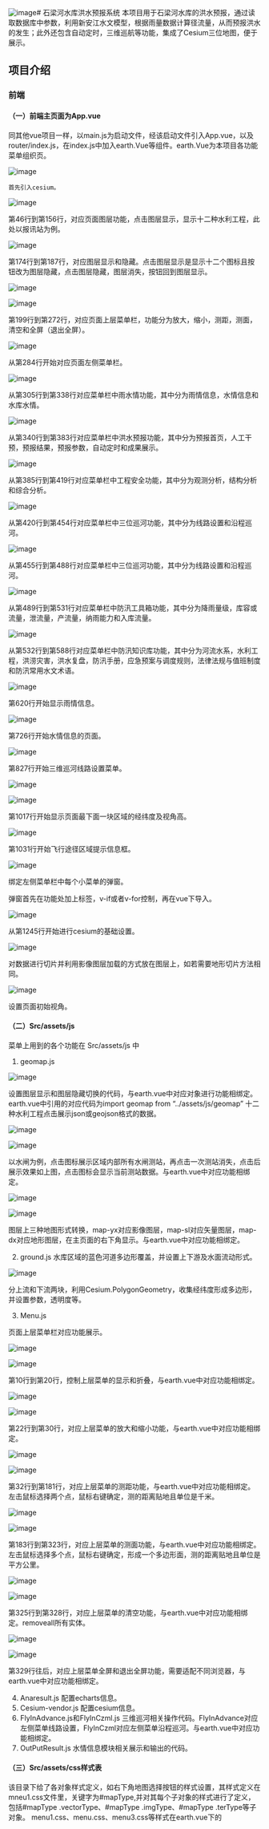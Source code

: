 ![image](https://github.com/rbdxyxk/hhu_flood/assets/97138889/1149984c-1c27-434e-8613-5b51490740e3)# 石梁河水库洪水预报系统
本项目用于石梁河水库的洪水预报，通过读取数据库中参数，利用新安江水文模型，根据雨量数据计算径流量，从而预报洪水的发生；此外还包含自动定时，三维巡航等功能，集成了Cesium三位地图，便于展示。

## 项目介绍
### 前端
#### （一）前端主页面为App.vue
   同其他vue项目一样，以main.js为启动文件，经该启动文件引入App.vue，以及router/index.js，在index.js中加入earth.Vue等组件。earth.Vue为本项目各功能菜单组织页。
   
   ![image](https://github.com/rbdxyxk/hhu_flood/assets/97138889/73c3b03c-767a-40fd-9e51-473b7ca7e683)
   
    首先引入cesium。 
    
![image](https://github.com/rbdxyxk/hhu_flood/assets/97138889/d2b29eab-ab97-448a-a987-09363bec40d6)

第46行到第156行，对应页面图层功能，点击图层显示，显示十二种水利工程，此处以报讯站为例。

![image](https://github.com/rbdxyxk/hhu_flood/assets/97138889/a7435153-0873-4373-a75f-9ed2581b013b)

第174行到第187行，对应图层显示和隐藏。点击图层显示是显示十二个图标且按钮改为图层隐藏，点击图层隐藏，图层消失，按钮回到图层显示。

![image](https://github.com/rbdxyxk/hhu_flood/assets/97138889/af2d5da4-c621-45e5-9273-7925a34a24d9)

![image](https://github.com/rbdxyxk/hhu_flood/assets/97138889/c4333126-20bf-43cb-8df2-97cd8b18881d)


第199行到第272行，对应页面上层菜单栏，功能分为放大，缩小，测距，测面，清空和全屏（退出全屏）。

![image](https://github.com/rbdxyxk/hhu_flood/assets/97138889/6d580962-eb04-44a7-bfff-d1dc0e0d2e16)


从第284行开始对应页面左侧菜单栏。

![image](https://github.com/rbdxyxk/hhu_flood/assets/97138889/56ff2062-0aca-46c2-96ee-69668892a59b)

 
从第305行到第338行对应菜单栏中雨水情功能，其中分为雨情信息，水情信息和水库水情。

![image](https://github.com/rbdxyxk/hhu_flood/assets/97138889/c466d774-139c-49ff-b02d-bbac2ea48dbe)

从第340行到第383行对应菜单栏中洪水预报功能，其中分为预报首页，人工干预，预报结果，预报参数，自动定时和成果展示。

![image](https://github.com/rbdxyxk/hhu_flood/assets/97138889/be442dba-4b2f-4ad8-ad77-b684f38817d2)

从第385行到第419行对应菜单栏中工程安全功能，其中分为观测分析，结构分析和综合分析。

![image](https://github.com/rbdxyxk/hhu_flood/assets/97138889/f3fd2c36-4507-464a-9966-06576bb594fa)


从第420行到第454行对应菜单栏中三位巡河功能，其中分为线路设置和沿程巡河。

![image](https://github.com/rbdxyxk/hhu_flood/assets/97138889/c890e9e1-348e-462b-b1bc-549b83ca3899)

 
从第455行到第488行对应菜单栏中三位巡河功能，其中分为线路设置和沿程巡河。

![image](https://github.com/rbdxyxk/hhu_flood/assets/97138889/ed882581-1a85-476c-ac0b-3943e55fcf8d)


从第489行到第531行对应菜单栏中防汛工具箱功能，其中分为降雨量级，库容或流量，泄流量，产流量，纳雨能力和入库流量。

![image](https://github.com/rbdxyxk/hhu_flood/assets/97138889/1a8b3948-91a4-4e89-bfa5-e93f594ce735)


从第532行到第588行对应菜单栏中防汛知识库功能，其中分为河流水系，水利工程，洪涝灾害，洪水复盘，防汛手册，应急预案与调度规则，法律法规与值班制度和防汛常用水文术语。

![image](https://github.com/rbdxyxk/hhu_flood/assets/97138889/d3d553f2-825b-454c-9987-79178dcc15a9)


第620行开始显示雨情信息。

![image](https://github.com/rbdxyxk/hhu_flood/assets/97138889/b60c8131-bf53-47bc-87b0-d45a8ea2da2f)


第726行开始水情信息的页面。

![image](https://github.com/rbdxyxk/hhu_flood/assets/97138889/caf4adf2-4971-4055-b8f8-e30a329d7acb)


第827行开始三维巡河线路设置菜单。

![image](https://github.com/rbdxyxk/hhu_flood/assets/97138889/3ca46f86-d1dc-4544-80eb-1f3b71965f0b)

![image](https://github.com/rbdxyxk/hhu_flood/assets/97138889/9c2c218f-b5f2-44cf-a1d8-a7f18e2778a7)

第1017行开始显示页面最下面一块区域的经纬度及视角高。

![image](https://github.com/rbdxyxk/hhu_flood/assets/97138889/75824277-c840-4526-90bc-b70f07285e4c)

第1031行开始飞行途径区域提示信息框。

![image](https://github.com/rbdxyxk/hhu_flood/assets/97138889/b0476adb-bfba-4e8b-a27d-9d9f886fe195)

绑定左侧菜单栏中每个小菜单的弹窗。

弹窗首先在功能处加上标签，v-if或者v-for控制，再在vue下导入。

![image](https://github.com/rbdxyxk/hhu_flood/assets/97138889/68151bcf-f91d-42e6-9026-222aa7a88e07)


从第1245行开始进行cesium的基础设置。

![image](https://github.com/rbdxyxk/hhu_flood/assets/97138889/98c71dec-84c3-4e0f-b349-2a40c7bde1fd)


对数据进行切片并利用影像图层加载的方式放在图层上，如若需要地形切片方法相同。

![image](https://github.com/rbdxyxk/hhu_flood/assets/97138889/da7aa16f-9039-4cf2-9f28-461e1465d10a)

设置页面初始视角。
#### （二）Src/assets/js
菜单上用到的各个功能在 Src/assets/js 中
1.	geomap.js

 ![image](https://github.com/rbdxyxk/hhu_flood/assets/97138889/27c552fc-7239-4904-8961-f1788f65f8e8)

设置图层显示和图层隐藏切换的代码，与earth.vue中对应对象进行功能相绑定。earth.vue中引用的对应代码为import geomap from “../assets/js/geomap”
十二种水利工程点击展示json或geojson格式的数据。

![image](https://github.com/rbdxyxk/hhu_flood/assets/97138889/08a1b1ff-ac71-4317-8edc-729b5ff2a1ae)

![image](https://github.com/rbdxyxk/hhu_flood/assets/97138889/dcfa9130-66e6-4cfb-a153-6ba06ea82216)

 以水闸为例，点击图标展示区域内部所有水闸测站，再点击一次测站消失，点击后展示效果如上图，点击图标会显示当前测站数据。与earth.vue中对应功能相绑定。

![image](https://github.com/rbdxyxk/hhu_flood/assets/97138889/5d4c39e8-a4ad-4dae-9db6-75dc09735e09)

![image](https://github.com/rbdxyxk/hhu_flood/assets/97138889/8de29b4c-dafd-42b9-9ab4-168a60a681f7)

图层上三种地图形式转换，map-yx对应影像图层，map-sl对应矢量图层，map-dx对应地形图层，在主页面的右下角显示。与earth.vue中对应功能相绑定。

2.	ground.js
水库区域的蓝色河道多边形覆盖，并设置上下游及水面流动形式。

![image](https://github.com/rbdxyxk/hhu_flood/assets/97138889/1704675a-3b0a-4075-9998-8f39ed9c471f)


分上流和下流两块，利用Cesium.PolygonGeometry，收集经纬度形成多边形，并设置参数，透明度等。

3.	Menu.js

页面上层菜单栏对应功能展示。

![image](https://github.com/rbdxyxk/hhu_flood/assets/97138889/c1c8a620-7e56-4022-83da-4628d661cdd3)

![image](https://github.com/rbdxyxk/hhu_flood/assets/97138889/2b4fe077-6c29-4bfa-a95a-0814f5c1881a)

第10行到第20行，控制上层菜单的显示和折叠，与earth.vue中对应功能相绑定。

![image](https://github.com/rbdxyxk/hhu_flood/assets/97138889/c53fdedb-73eb-4f71-9565-ba3eeadb2ce7)

![image](https://github.com/rbdxyxk/hhu_flood/assets/97138889/368530a8-89a1-4a77-95af-228960bf20f3)

第22行到第30行，对应上层菜单的放大和缩小功能，与earth.vue中对应功能相绑定。

![image](https://github.com/rbdxyxk/hhu_flood/assets/97138889/ed139002-9f1a-47fe-bf19-0ef8c10c083c)

![image](https://github.com/rbdxyxk/hhu_flood/assets/97138889/a482be4d-5b28-4d8e-9c5d-1a08183426de)

第32行到第181行，对应上层菜单的测距功能，与earth.vue中对应功能相绑定。左击鼠标选择两个点，鼠标右键确定，测的距离贴地且单位是千米。

![image](https://github.com/rbdxyxk/hhu_flood/assets/97138889/217638b6-50a3-4c68-ae22-f1ca63197272)

![image](https://github.com/rbdxyxk/hhu_flood/assets/97138889/a98b1800-0785-4862-9740-bf97ca2c8fc0)

第183行到第323行，对应上层菜单的测面功能，与earth.vue中对应功能相绑定。左击鼠标选择多个点，鼠标右键确定，形成一个多边形面，测的距离贴地且单位是平方公里。

![image](https://github.com/rbdxyxk/hhu_flood/assets/97138889/31225e6f-4c5e-4f44-8f93-e91b2b6b7a86)

![image](https://github.com/rbdxyxk/hhu_flood/assets/97138889/1bbd7b43-5766-44b1-83ee-2a9f78eeeb44)

第325行到第328行，对应上层菜单的清空功能，与earth.vue中对应功能相绑定。removeall所有实体。

![image](https://github.com/rbdxyxk/hhu_flood/assets/97138889/2103d7de-d477-4f1d-b221-43a8e586fe84)

![image](https://github.com/rbdxyxk/hhu_flood/assets/97138889/25765aa0-d80a-4205-8d07-0048ffa6f62f)

第329行往后，对应上层菜单全屏和退出全屏功能，需要适配不同浏览器，与earth.vue中对应功能相绑定。

4.	Anaresult.js
配置echarts信息。
5.	Cesium-vendor.js
配置cesium信息。
6.	FlyInAdvance.js和FlyInCzml.js
三维巡河相关操作代码。FlyInAdvance对应左侧菜单线路设置，FlyInCzml对应左侧菜单沿程巡河。与earth.vue中对应功能相绑定。
7.	OutPutResult.js
水情信息模块相关展示和输出的代码。

#### （三）Src/assets/css样式表
该目录下给了各对象样式定义，如右下角地图选择按钮的样式设置，其样式定义在mneu1.css文件里，关键字为#mapType,并对其每个子对象的样式进行了定义，包括#mapType .vectorType、#mapType .imgType、#mapType .terType等子对象。
menu1.css、menu.css、menu3.css等样式在earth.vue下的<script> import进行了导入，应用earth.vue的各层、各容器、各对象等。

 ![image](https://github.com/rbdxyxk/hhu_flood/assets/97138889/2504c368-0835-4fc8-b2b7-42876fecb117)

图 mapType对应的样式
#### （四）Src/components
1.	FLoodPreventionKit/echarts/riverinfoechart
echart图表代码，可自行编写echart结构。
2.	FLoodPreventionKit/RainDataShow.vue
雨量信息图表展示方法。
3.	FLoodPreventionKit/RainStChooser.vue
水库和雨量站关系echart展示选择方法，对应在雨水情表单中。
4.	waterInfoTable/RiverInfoTable.vue
对应以雨水情界面为例，显示在弹窗的右侧，可以展示图表数据或折线数据。
5.	waterInfoTable/RiverInfoTable2.vue
和上页面效果相同，还未修改，显示在弹窗的右侧，拟展示文字格式。
6.	chooser.vue

![image](https://github.com/rbdxyxk/hhu_flood/assets/97138889/35302f54-6c13-4dba-a633-b60ae9afb778)

以溃坝分析举例，提供提交和新增项目的选择。

7.	emergencyplan.vue

![image](https://github.com/rbdxyxk/hhu_flood/assets/97138889/a360371f-d5b1-4cbf-92b5-27b6e417889d)

对应防汛知识库中的应急预案与调度规则。

![image](https://github.com/rbdxyxk/hhu_flood/assets/97138889/54c63b03-91b6-4c58-951a-1f528fffbe31)

通过closechooser 来和earth.vue中的页面绑定。绑定为如下顺序：

![image](https://github.com/rbdxyxk/hhu_flood/assets/97138889/a1a8def8-f963-4d02-9425-cbb9d773a428)

先在earth中为指定区域绑定页面，设置为true。

![image](https://github.com/rbdxyxk/hhu_flood/assets/97138889/c06506a1-390b-4f1b-8814-5c6a1c701c45)

设置绑定的参数，点击控制显隐。

![image](https://github.com/rbdxyxk/hhu_flood/assets/97138889/f5b95728-ebec-45b2-8751-45c1b9d09655)

导入。

![image](https://github.com/rbdxyxk/hhu_flood/assets/97138889/b6dc6ee7-515d-468a-9e97-10d277a1b237)

设置完毕。
 
 ![image](https://github.com/rbdxyxk/hhu_flood/assets/97138889/2b2a9a71-9ab9-4af0-ae7f-a69113b89d4c)

页面上的关闭以及放大缩小等控制操作。

8.	floodfang.vue

  	![image](https://github.com/rbdxyxk/hhu_flood/assets/97138889/9a1492ed-c1a1-4689-95e2-938f9b2662a2)

对应防汛知识库中的防汛手册。页面上操作与其他防汛知识库页面相同，以7为例。

9.	floodfu.vue

![image](https://github.com/rbdxyxk/hhu_flood/assets/97138889/95043bb7-5389-469e-971d-25c20d3c2388)

对应防汛知识库中的洪水复盘。页面上操作与其他防汛知识库页面相同，以7为例。

10.	Floods.vue

![image](https://github.com/rbdxyxk/hhu_flood/assets/97138889/aabc76f9-0b6b-4413-8a52-a8d7f02abaf0)

对应防汛知识库中的洪涝灾害。页面上操作与其他防汛知识库页面相同，以7为例。

11.	Hydterms.vue

![image](https://github.com/rbdxyxk/hhu_flood/assets/97138889/e33ea491-ae25-460f-a1fa-82dcba475ec6)

对应防汛知识库中的防汛常用水文术语。页面上操作与其他防汛知识库页面相同，以7为例。

12.	Laws.vue

![image](https://github.com/rbdxyxk/hhu_flood/assets/97138889/db42ecac-6c68-4cc7-b095-f0ad6efccad3)

对应防汛知识库中的法律法规与值班制度。页面上操作与其他防汛知识库页面相同，以7为例。

13.	rainwater.vue

![image](https://github.com/rbdxyxk/hhu_flood/assets/97138889/0b3eb0fc-8b2f-4dc7-b9bd-d6bd990499bb)

对应防汛知识库中的河流水系。页面上操作与其他防汛知识库页面相同，以7为例。

14.	waterku.vue

![image](https://github.com/rbdxyxk/hhu_flood/assets/97138889/325cf684-a39c-447e-aac5-24e5e06c1a90)

对应防汛知识库中的水利工程。页面上操作与其他防汛知识库页面相同，以7为例。

15.	parameters.vue

![image](https://github.com/rbdxyxk/hhu_flood/assets/97138889/45850dbd-2e0c-4529-a298-37c40e105927)

控制溃坝分析里面的四个小窗口，绑定好Controlparameters.vue，Formatparameters.vue，Processparameters.vue，Timeparameters.vue四个页面。

![image](https://github.com/rbdxyxk/hhu_flood/assets/97138889/26f6c66e-1bd7-4744-b876-b4e266679263)

16.	Controlparameters.vue
 
![image](https://github.com/rbdxyxk/hhu_flood/assets/97138889/6d8e4c88-e288-47ba-a8a4-5c20b84ddbb7)

对应溃坝分析里控制参数窗口，其中各个数值。

17.	Formatparameters.vue

![image](https://github.com/rbdxyxk/hhu_flood/assets/97138889/08cd37bb-e8f9-476a-b691-be78b62c7ac5)

对应溃坝分析里公式及数据格式参数窗口，其中各个数值。

18.	Processparameters.vue

![image](https://github.com/rbdxyxk/hhu_flood/assets/97138889/826aaedf-7764-4215-a625-96fc751af68f)

对应溃坝分析里过程线参数窗口，其中各个数值。

19.	Timeparameters.vue 


![image](https://github.com/rbdxyxk/hhu_flood/assets/97138889/f56149cb-c203-4245-a13a-f62a09dc1e07)

对应溃坝分析里时间及阈值参数窗口，其中各个数值。

20.	RainInfo.vue

![image](https://github.com/rbdxyxk/hhu_flood/assets/97138889/df1d5d2b-dfcc-4ed8-95a9-75de55a2b5bf)

![image](https://github.com/rbdxyxk/hhu_flood/assets/97138889/849bc372-5691-4735-b5d1-b446dac4c231)

在earth.vue上绑定好，对应左侧菜单雨水情中的雨情信息。
选择雨情测站有对应的水库测站。选择起始时间和终止时间，点击查询可以看到图。下面划分了一个区域用echart表示雨量和库上水位及库下水位。可以单独点击雨量和库上水位及库下水位控制数据显隐，展示方式为折线和柱状图。可以导出也可以关闭页面。右上角按钮也可以全屏或者关闭页面。

![image](https://github.com/rbdxyxk/hhu_flood/assets/97138889/17d9433d-b86a-4420-99e1-23404b2a489b)

控制页面窗口的移动，按住左键可拖动窗口，松开后无法拖动。

21.	RiverInfo.vue

![image](https://github.com/rbdxyxk/hhu_flood/assets/97138889/50476062-e5ca-4b02-a0b9-293916dccd4c)

选择测站，选择起始时间和终止时间，点击查询可以看到图。下面划分了一个区域用echart表示测试站的数据，有流量和水位的对应信息。可以单独点击流量或者水位控制数据显隐，展示方式为折线和柱状图。可以导出也可以关闭页面。右上角按钮也可以全屏或者关闭页面。其余功能与20相似。

22.	RsvrInfo.vue

![image](https://github.com/rbdxyxk/hhu_flood/assets/97138889/3bf9e64c-94c0-4c96-8f4d-a8549121d02b)

选择测站，选择起始时间和终止时间，点击查询可以看到图。下面划分了一个区域用echart表示测试站的数据，有库上水位，入库流量，蓄水量，库下水位和出库流量的对应信息。可以单独点击库上水位，入库流量，蓄水量，库下水位和出库流量控制数据显隐，展示方式为折线和柱状图。可以导出也可以关闭页面。右上角按钮也可以全屏或者关闭页面。其余功能与20相似。
#### （五）Static
1.	image_tiles

![image](https://github.com/rbdxyxk/hhu_flood/assets/97138889/ef617704-2ea8-480f-9571-0b472a5ce2b6)

利用cesiumlab处理的切片数据。可以看到地形的起伏，配置方式和加载形式见cesium的viewer.scene.imageryLayers.addImageryProvider。

2.	Images

所有图片数据。

3.	sajiawan
处理好的json和geojson数据文件，以及区域案例的shp等格式数据。
   
#### （六）idea开发环境配置说明

前端页面需要node.js并使用webpack方式打包；从gitte仓库中下载Floodforecast项目，安装配置
运行的端口、IP，起始页（或启动文件调用过程），见package.json，使用本地主机IP访问语句为host 0.0.0.0；访问端口设置于文件config\index.js
在idea启动方式：在控制台（terminal）执行命令npm run dev

![image](https://github.com/rbdxyxk/hhu_flood/assets/97138889/8b087230-9420-4bb5-9bf1-0c90d4c9801f)

#### （七）系统环境配置
java8,mysql8及以上
使用springboot框架，前端使用vue结合js和css，后端数据端使用mybatis-plus。

### 后端
#### （一）src/main/java/cn.hhu/Bean

![image](https://github.com/rbdxyxk/hhu_flood/assets/97138889/9c2ac744-4555-415f-9d5b-a63887c5c8d2)

bean包就是专门放置属性类的，比如说你在数据库中创建了一个表，那么你可以把这个表的各个字段，分别定义成属性放置在一个类里，并写明setter和getter方法和构造器等。
Bean下都是需要的实体类，有些类与数据库中一一对应。

#### （二）src/main/java/cn.hhu/config
放置配置信息。
Config文件是通过各种程序使用的通用配置文件。它包含的设置和配置信息以及不同的程序可以以不同的格式存储这些数据。

#### （三）src/main/java/cn.hhu/control
控制层负责接收参数，调用相关业务层，封装数据，把用户提交来的请求通过对URL的匹配，分配个不同的接收器，再进行处理，然后向用户返回结果。
#### 1.CA_PDController
与ca_pdService相呼应，对ca_pd里的数据进行处理。

```java
@Controller
@RequestMapping("/CAPD")

public class CA_PDController {
    @Autowired
    CA_PDService ca_pdService;

    @RequestMapping("getAll")
    @ResponseBody
    public List<CA_PD> getAll(){
       return ca_pdService.getAll();
    }
}
```

getAll对应chooser.vue中，获取所有测站。引入axios，通过get方法获取数据。

```js
 mounted: function () {

        this.axios.get("http://localhost:8083/CAPD/getAll").then(
          response=>{
            // console.log(this.props)

            this.selectData=response.data;
          }
        );
      },
```



 #### 2. ContrlParametersController

```java
@Controller
@RequestMapping("/parameters")
public class ContrlParametersController {

    @Autowired
    ControlParamterService cps;
    @PostMapping("addAll")
    @ResponseBody
    public String addAll(@RequestBody String s) {
        try {
            cps.insertAllParameters(s);
        }catch (Exception e){
            e.printStackTrace();
        }
        return "true";

    }
    @GetMapping("CAPD/{ID}")
    @ResponseBody
    public String selectAllById(@PathVariable("ID") Integer ID){
        return cps.getAllParameterById(ID);
    }
}

```

addAll对应parameters.vue中addall，添加所有测站。

```js
   this.axios.post("http://localhost:8083/parameters/addAll",data).then(
          response=>{
            console.log(response.data);
            this.$emit('changeParameters',false);
          }
        );
```

CAPD/{ID}对应parameters.vue中CAPD+id，根据测站id选择测站。

```js
    this.axios.get("http://localhost:8083/parameters/CAPD/"+ID).then(
          response=>{
            console.log(response.data);
            ///alert()
            this.$refs.ControlParameters.setData(response.data.ControlParameters);
            this.$refs.ProcessParameters.setData(response.data.checked,response.data.cd_pline);
          }
        );
```



#### 3.getDataLineController

实现过程线数据展示。

```JAVA
@RestController
@RequestMapping("line")
public class getDataLineController {
    private static final Log log = LogFactory.getLog(getDataLineController.class);

    @Autowired
    ShowOutputService showOutputService;

    @RequestMapping("data2")
    //获取数据
    public List<Output> getData2(@RequestParam int TimeInterval,
                           @RequestParam String positions,
                           @RequestParam double startX,
                           @RequestParam double startY,
                           @RequestParam double endX,
                           @RequestParam double endY){
        List<Output> outputs = showOutputService.getOutputs(0, TimeInterval, positions, startX, startY, endX, endY,100,18);
        log.warn(outputs);
        return outputs;
    }

    @GetMapping("getMaxInterval")
    public Integer getMaxInterval(){
        return showOutputService.getMaxInterval(0);

    }

    @PostMapping("oneOutput")
    public Output oneOutput(@RequestParam int TimeInterval,
                          @RequestParam String positions,
                          @RequestParam double x,
                          @RequestParam double y){
        return showOutputService.getOutputByLongitudeAndLatitude(TimeInterval,positions, x ,  y);

    }
}
```



### 4.CruiseController



### 5.RainInfoController

```JAVA
@Controller
public class RainInfoController {
    @Autowired
    ST_PPTN_RService st_pptn_rService;
    //获取所有新的测站
    @GetMapping("/pptn/st")
    public List<ST_STINFO_B> getAllNewRainSTNMAndSTCD(){

        return st_pptn_rService.getAllSTCDAndSTNM();
    }
    @GetMapping("/pptn/{tm}/querries")
    @ResponseBody
    public Map getAllRainInfo(@RequestParam("list") String[] list,
                              @PathVariable("tm") @DateTimeFormat(pattern = "yyyy-MM-dd HH:mm:ss") LocalDateTime startDateTime
                                 ){

        return st_pptn_rService.searchAllByStcdAndTm2Map2(list,startDateTime);
    }


}

```

对应FloodPreventionKit下面的Rainstchooser.vue页面中，pptn，获取雨量信息。

```js
//获取所有的雨量数据
getRainData(){
  this.axios.get("http://localhost:8083/pptn/"+moment(this.searchParameter.startDateTime).format('YYYY-MM-DD HH:mm:ss')+"/querries?list="+this.checked_rain_stations).then(
    response=>{
      this.openRainDataShow(response.data);
    }
  )
},
```

### 6.STTestInfoController

```JAVA
@RestController
@RequestMapping("STTest")
public class STTestInfoController {
    @Autowired
    STTestService sts;


    @GetMapping("info/{name}")
    public List<STTest> getByName(@PathVariable String name){
        return sts.getInfosByName(name);
    }
}
```

对应raininfo.vue中的方法，加载数据根据测站名加载指定测站。

```js
 loadData:function(STNM) {
            this.axios.get("http://localhost:8083/STTest/info/"+STNM).then(
              response=>{
                console.log(response.data);
```



### 7.WaterInfoController

```java
@Controller
@RequestMapping("waterInfo")
public class WaterInfoController {
    @Autowired
    STRiverRService STRRS;
    @Autowired
    ST_PPTN_RService st_pptn_rService;
    @Autowired
    ST_RSVR_RService st_rsvr_rService;
    //获取指定测站和时间的河道水情信息
    @ResponseBody
    @GetMapping("river/{STCD}/{startDateTime}/{endDateTime}")
    public List<ST_RIVER_R> getRiverInfo(@PathVariable String STCD,
                                         @PathVariable @DateTimeFormat(pattern = "yyyy-MM-dd HH:mm:ss") LocalDateTime startDateTime,
                                         @PathVariable @DateTimeFormat(pattern = "yyyy-MM-dd HH:mm:ss") LocalDateTime endDateTime){
        return STRRS.getDataByStcdAndDate(STCD,startDateTime,endDateTime);
    }
    //获取雨量站
    @ResponseBody
    @GetMapping("rain/ST")
    public List<ST_STINFO_B> getAllRainSTNMAndSTCD(){
        return st_pptn_rService.getAllSTCDAndSTNM();
    }
    @ResponseBody
    @GetMapping("rain/getRainInfo/{STCD}/{startDateTime}/{endDateTime}")
    public List<ST_PPTN_R> getRainInfo(@PathVariable String STCD,
                                       @PathVariable @DateTimeFormat(pattern = "yyyy-MM-dd HH:mm:ss") LocalDateTime startDateTime,
                                       @PathVariable @DateTimeFormat(pattern = "yyyy-MM-dd HH:mm:ss") LocalDateTime endDateTime){
        return st_pptn_rService.getRainInfo(STCD,startDateTime,endDateTime);
    }
    //获取所有河流测站编码
    @ResponseBody
    @GetMapping("RSVR/ST")
    public List<ST_STINFO_B> getAllRiverSTNMAndSTCD(){
        return st_rsvr_rService.getAllSTCDAndSTNM();
    }

    //水库水情
    @ResponseBody
    @GetMapping("river/ST")
    public List<ST_STINFO_B> getAllRsvrSTNMAndSTCD(){
        return STRRS.getAllSTCDAndSTNM();
    }

    @ResponseBody
    @GetMapping("RSVR/{STCD}/{startDateTime}/{endDateTime}")
    public List<ST_RSVR_R> getRSVRInfo(@PathVariable String STCD,
                                       @PathVariable @DateTimeFormat(pattern = "yyyy-MM-dd HH:mm:ss") LocalDateTime startDateTime,
                                       @PathVariable @DateTimeFormat(pattern = "yyyy-MM-dd HH:mm:ss") LocalDateTime endDateTime){
        return st_rsvr_rService.getRsvrInfo(STCD,startDateTime,endDateTime);
    }

    //获取部分水库水情信息
    @ResponseBody
    @GetMapping("rain/getRainInfo/{STCD}/{STCD1}/{startDateTime}/{endDateTime}")
```

对应raininfo2中的方法，rain/st加载指定雨量测站，rsvr/st加载河流测站。

```js
methods:{
      //加载测站数据
      loadSTInfo:function(){
        this.axios.get("http://localhost:8083/waterInfo/rain/ST").then(
          response=>{
            console.log(response.data);
            this.searchParameter.options=response.data;
          }
        );
        this.axios.get("http://localhost:8083/waterInfo/RSVR/ST").then(
          response=>{
            console.log(response.data);
            this.searchParameter.rsvrOptions=response.data;
          }
        );
      },
```

对应raininfo2中的方法，rain/getRainInfo/{STCD}/{STCD1}/{startDateTime}/{endDateTime}，获取部分水库水情信息，根据测站id选择出指定测站，并设置起始时间和终止时间，加载查询到的测站信息。

```js
 loadData:function() {
        this.axios.get("http://localhost:8083/waterInfo/rain/getRainInfo/"+this.stationId
          +"/"+this.rsvrStationId
          +"/" +moment(this.searchParameter.startDateTime).format('YYYY-MM-DD HH:mm:ss')
          +"/"+moment(this.searchParameter.endDateTime).format('YYYY-MM-DD HH:mm:ss')
        ).then(
          response=>{

            let data = response.data;
            console.log(data)
            let date = [];//时间
            let Z=[];//降雨量
            let RZ=[];//库上水位

            let OTQ=[];//库下水位
```

对应riverinfo中的方法，rain/st加载指定雨量测站

```js
 methods:{
      //加载测站数据
      loadSTInfo:function() {
        this.axios.get("waterInfo/river/ST").then(
          response => {
            console.log(response.data);
            this.searchParameter.options = response.data;
          }
        );
      },
```

对应riverinfo中的方法，river/{STCD}/{startDateTime}/{endDateTime}，根据河流测站id选择出指定测站，并设置起始时间和终止时间，加载查询到的测站信息。

```js
loadData:function() {
        this.axios.get("http://localhost:8083/waterInfo/river/"+this.stationId
          +"/" +moment(this.searchParameter.startDateTime).format('YYYY-MM-DD HH:mm:ss')
          +"/"+moment(this.searchParameter.endDateTime).format('YYYY-MM-DD HH:mm:ss')
        ).then(
          response=>{
            console.log(response.data);
            let data = response.data;
            let date = [];//时间
            let Z=[];//水位
            let Q=[];//流量
```

对应riverinfo中的方法，RSVR/ST，获取所有河流测站编码。

```js
 methods:{
      loadSTInfo:function(){
        this.axios.get("http://localhost:8083/waterInfo/RSVR/ST").then(
          response=>{
            console.log(response.data);
            this.searchParameter.options=response.data;
          }
        );
      },
```

对应riverinfo中的方法，RSVR/{STCD}/{startDateTime}/{endDateTime}，根据河流测站id选择出指定测站，并设置起始时间和终止时间，加载查询到的测站信息。

```js
 loadData:function() {


        this.axios.get("http://localhost:8083/waterInfo/RSVR/"+this.stationId
          +"/" +moment(this.searchParameter.startDateTime).format('YYYY-MM-DD HH:mm:ss')
          +"/"+moment(this.searchParameter.endDateTime).format('YYYY-MM-DD HH:mm:ss')
        ).then(
          response=>{
            console.log(response.data);
            let data = response.data;
            let date = [];//时间
            let RZ=[];//库上水位
            let INQ=[];//入库流量
            let W=[];//蓄水量
            let OTQ=[];//库下水位
            let INQDR=[];//出库流量
```

对应FloodPreventionKit下面的Rainstchooser.vue页面中，rain/st，获取雨量站信息。

```js
 //加载雨量站
      loadRainStations:function(){

        this.axios.get("http://localhost:8083/waterInfo/rain/ST").then(
          response=>{
            console.log(response.data);
            this.rain_stations=response.data;

          }
        );
      },
```

对应FloodPreventionKit下面的Rainstchooser.vue页面中，RSVR/ST，获取所有河流测站编码。

```js
 //加载雨量站
      loadRainStations:function(){

        this.axios.get("http://localhost:8083/waterInfo/RSVR/ST").then(
          response=>{
            console.log(response.data);
            this.stations=response.data;

          }
        );
      },
```

对应FloodPreventionKit下面的Rainstchooser.vue页面中，根据起始时间和终止时间，查询指定时间内的雨量数据。

```js
 //获取所有的雨量数据
      getRainData(){
        this.axios.get("http://localhost:8083/RSVR/"+moment(this.searchParameter.startDateTime).format('YYYY-MM-DD HH:mm:ss')+"/"+moment(this.searchParameter.endDateTime).format('YYYY-MM-DD HH:mm:ss')+"/querries?list="+this.checked_stations).then(
          response=>{
            this.openRsvrDataShow(response.data);
          }
        )
      },
```



```js
  //加载雨量站
      loadRainStations:function(){

        this.axios.get("http://localhost:8083/waterInfo/was/ST").then(
          response=>{
            console.log(response.data);
            this.stations=response.data;

          }
        );
      },
      //获取所有的雨量数据
      getRainData(){
        this.axios.get("http://localhost:8083/was/"+moment(this.searchParameter.startDateTime).format('YYYY-MM-DD HH:mm:ss')+"/"+moment(this.searchParameter.endDateTime).format('YYYY-MM-DD HH:mm:ss')+"/querries?list="+this.checked_stations).then(
          response=>{
            this.openDataShow(response.data);
          }
        )
      },

```

#### （四）src/main/java/cn.hhu/mapper
创建dao接口的实现类，并交给业务逻辑层调用，与mapper.xml相对应。
#### （五）src/main/java/cn.hhu/repository
Repository:最顶层的接口，一个空的接口，统一所有的Repository类型，并且能够让组件扫描的时候能够自动识别。

#### （六）src/main/java/cn.hhu/service
service层负责业务逻辑，通过dao接口来增删改查数据库中多个表的数据，从而完成一个功能。该包放置业务操作类，譬如用户服务类，一般情况将该用户操作类提取一个接口，然后在service包下生成一个impl包，在impl包中才放置用户操作接口的 实现类。
#### （七）src/main/java/cn.hhu/utils
该包中放置常用的一些工具集。
#### （八）src/main/resources/mapper
1.表所对应的实体类的类名+Mapper.xml

2.一个映射文件对应一个实体实体类，对应一张表的操作

3.MyBatis映射文件用于编写SQL，访问以及操作表中的数据

4.MyBatis映射文件存放的位置在src/main/resources/mappers目录下

#### 程序启动
开发过程，前端启动可直接点击执行按钮，后端idea环境下使用nmp run dev



## windows环境下后端配置
### 1.Jdk 安装配置
推荐博客：
https://blog.csdn.net/Saturn_Mentos/article/details/122310056?ops_request_misc=%257B%2522request%255Fid%2522%253A%2522170968341916800182710688%2522%252C%2522scm%2522%253A%252220140713.130102334..%2522%257D&request_id=170968341916800182710688&biz_id=0&utm_medium=distribute.pc_search_result.none-task-blog-2~all~top_positive~default-1-122310056-null-null.142^v99^pc_search_result_base5&utm_term=jdk%E5%AE%89%E8%A3%85&spm=1018.2226.3001.4187
### 2.MySQL 安装
推荐博客:
https://blog.csdn.net/weixin_47406082/article/details/131867849?ops_request_misc=%257B%2522request%255Fid%2522%253A%2522170970449816800226534513%2522%252C%2522scm%2522%253A%252220140713.130102334..%2522%257D&request_id=170970449816800226534513&biz_id=0&utm_medium=distribute.pc_search_result.none-task-blog-2~all~top_positive~default-2-131867849-null-null.142^v99^pc_search_result_base5&utm_term=MySql%E5%AE%89%E8%A3%85%E9%85%8D%E7%BD%AE&spm=1018.2226.3001.4187
### 3.IDEA 获取
推荐博客：
https://blog.csdn.net/beixishuo/article/details/104248231?utm_source=miniapp_weixin
### 4.Maven 安装
推荐博客：
https://blog.csdn.net/m0_63684495/article/details/129046405?ops_request_misc=%257B%2522request%255Fid%2522%253A%2522170970460716800226580038%2522%252C%2522scm%2522%253A%252220140713.130102334..%2522%257D&request_id=170970460716800226580038&biz_id=0&utm_medium=distribute.pc_search_result.none-task-blog-2~all~top_positive~default-1-129046405-null-null.142^v99^pc_search_result_base5&utm_term=Maven%E5%AE%89%E8%A3%85&spm=1018.2226.3001.4187
### 5.使用Springboot 
推荐博客：
https://blog.csdn.net/weixin_42029450/article/details/111905746?ops_request_misc=%257B%2522request%255Fid%2522%253A%2522170970467116800192210767%2522%252C%2522scm%2522%253A%252220140713.130102334..%2522%257D&request_id=170970467116800192210767&biz_id=0&utm_medium=distribute.pc_search_result.none-task-blog-2~all~top_positive~default-1-111905746-null-null.142^v99^pc_search_result_base5&utm_term=Idea%E4%BD%BF%E7%94%A8Springboot&spm=1018.2226.3001.4187

## windows环境下前端配置
### 1.VUE安装以及环境配置
推荐博客:
https://blog.csdn.net/qq_45637260/article/details/121676126?ops_request_misc=&request_id=&biz_id=102&utm_term=%20VUE%E9%A1%B9%E7%9B%AE%E6%90%AD%E5%BB%BA%E5%92%8C%E7%8E%AF%E5%A2%83%E9%85%8D%E7%BD%AE&utm_medium=distribute.pc_search_result.none-task-blog-2~all~sobaiduweb~default-3-121676126.142^v99^pc_search_result_base5&spm=1018.2226.3001.4187
